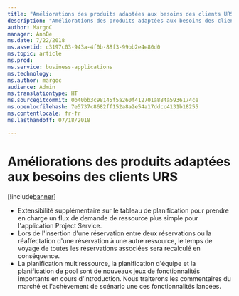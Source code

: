```yaml
---
title: "Améliorations des produits adaptées aux besoins des clients URS"
description: "Améliorations des produits adaptées aux besoins des client pour Universal Resource Scheduling"
author: MargoC
manager: AnnBe
ms.date: 7/22/2018
ms.assetid: c3197c03-943a-4f0b-88f3-99bb2e4e80d0
ms.topic: article
ms.prod: 
ms.service: business-applications
ms.technology: 
ms.author: margoc
audience: Admin
ms.translationtype: HT
ms.sourcegitcommit: 0b40bb3c98145f5a260f412701a884a5936174ce
ms.openlocfilehash: 7e5737c8682ff152a8a2e54a17ddcc4131b18255
ms.contentlocale: fr-fr
ms.lasthandoff: 07/18/2018

---
```


#  <a name="urs-customer-driven-product-enhancements"></a>Améliorations des produits adaptées aux besoins des clients URS

[!include[banner](../../../../includes/banner.md)]

-   Extensibilité supplémentaire sur le tableau de planification pour prendre en charge un flux de demande de ressource plus simple pour l'application Project Service.
-   Lors de l'insertion d'une réservation entre deux réservations ou la réaffectation d'une réservation à une autre ressource, le temps de voyage de toutes les réservations associées sera recalculé en conséquence.
-   La planification multiressource, la planification d'équipe et la planification de pool sont de nouveaux jeux de fonctionnalités importants en cours d'introduction. Nous traiterons les commentaires du marché et l'achèvement de scénario une ces fonctionnalités lancées.

